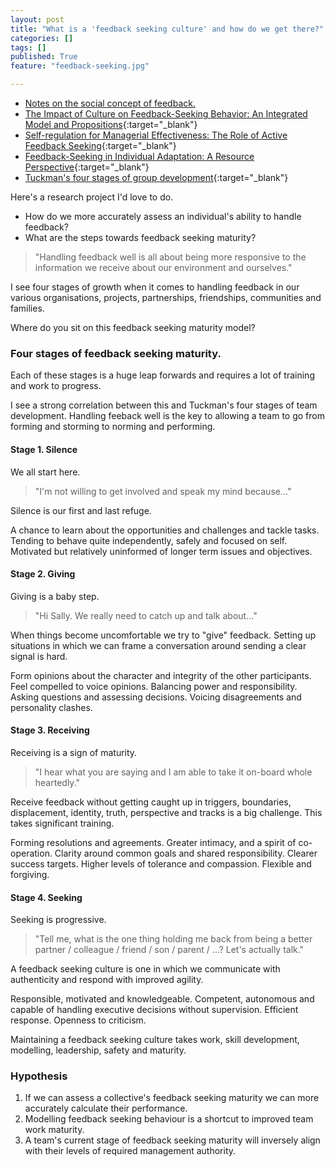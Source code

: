 ```yaml
---
layout: post
title: "What is a 'feedback seeking culture' and how do we get there?"
categories: []
tags: []
published: True
feature: "feedback-seeking.jpg"

---
```


- [Notes on the social concept of feedback.](http://kahneraja.com/notes-on-the-social-concept-of-feedback/)
- [The Impact of Culture on Feedback-Seeking Behavior: An Integrated Model and Propositions](http://amr.aom.org/content/25/4/829.short){:target="_blank"}
- [Self-regulation for Managerial Effectiveness: The Role of Active Feedback Seeking](http://amj.aom.org/content/34/2/251.short){:target="_blank"}
- [Feedback-Seeking in Individual Adaptation: A Resource Perspective](http://amj.aom.org/content/29/3/465.short){:target="_blank"}
- [Tuckman's four stages of group development](https://en.wikipedia.org/wiki/Tuckman%27s_stages_of_group_development){:target="_blank"}

Here's a research project I'd love to do.

- How do we more accurately assess an individual's ability to handle feedback? 
- What are the steps towards feedback seeking maturity?

> "Handling feedback well is all about being more responsive to the information we receive about our environment and ourselves."

I see four stages of growth when it comes to handling feedback in our various organisations, projects, partnerships, friendships, communities and families.

Where do you sit on this feedback seeking maturity model?

### Four stages of feedback seeking maturity.

Each of these stages is a huge leap forwards and requires a lot of training and work to progress.

I see a strong correlation between this and Tuckman's four stages of team development. Handling feeback well is the key to allowing a team to go from forming and storming to norming and performing.

#### Stage 1. Silence

We all start here.

> "I'm not willing to get involved and speak my mind because..."

Silence is our first and last refuge.

A chance to learn about the opportunities and challenges and tackle tasks. Tending to behave quite independently, safely and focused on self. Motivated but relatively uninformed of longer term issues and objectives.

#### Stage 2. Giving

Giving is a baby step.

> "Hi Sally. We really need to catch up and talk about..."

When things become uncomfortable we try to "give" feedback. Setting up situations in which we can frame a conversation around sending a clear signal is hard.

Form opinions about the character and integrity of the other participants. Feel compelled to voice opinions. Balancing power and responsibility. Asking questions and assessing decisions. Voicing disagreements and personality clashes.

#### Stage 3. Receiving

Receiving is a sign of maturity.

> "I hear what you are saying and I am able to take it on-board whole heartedly."

Receive feedback without getting caught up in triggers, boundaries, displacement, identity, truth, perspective and tracks is a big challenge. This takes significant training.

Forming resolutions and agreements. Greater intimacy, and a spirit of co-operation. Clarity around common goals and shared responsibility. Clearer success targets. Higher levels of tolerance and compassion. Flexible and forgiving.

#### Stage 4. Seeking

Seeking is progressive.

> "Tell me, what is the one thing holding me back from being a better partner / colleague / friend / son / parent / ...? Let's actually talk."

A feedback seeking culture is one in which we communicate with authenticity and respond with improved agility.

Responsible, motivated and knowledgeable. Competent, autonomous and capable of handling executive decisions without supervision. Efficient response. Openness to criticism.

Maintaining a feedback seeking culture takes work, skill development, modelling, leadership, safety and maturity.

### Hypothesis

1. If we can assess a collective's feedback seeking maturity we can more accurately calculate their performance.
2. Modelling feedback seeking behaviour is a shortcut to improved team work maturity.
3. A team's current stage of feedback seeking maturity will inversely align with their levels of required management authority.